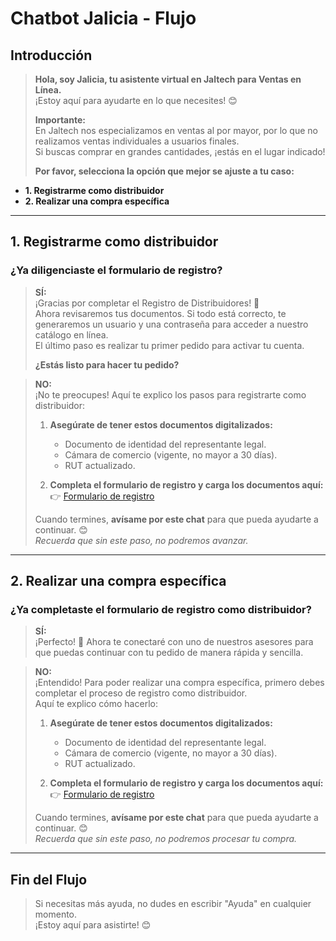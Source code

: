 # Chatbot Jalicia - Flujo

## Introducción

> **Hola, soy Jalicia, tu asistente virtual en Jaltech para Ventas en Línea.**  
> ¡Estoy aquí para ayudarte en lo que necesites! 😊  
>  
> **Importante:**  
> En Jaltech nos especializamos en ventas al por mayor, por lo que no realizamos ventas individuales a usuarios finales.  
> Si buscas comprar en grandes cantidades, ¡estás en el lugar indicado!  
>  
> **Por favor, selecciona la opción que mejor se ajuste a tu caso:**

- **1. Registrarme como distribuidor**  
- **2. Realizar una compra específica**

---

## 1. Registrarme como distribuidor

### ¿Ya diligenciaste el formulario de registro?

> **SÍ:**  
> ¡Gracias por completar el Registro de Distribuidores! 🎉  
> Ahora revisaremos tus documentos. Si todo está correcto, te generaremos un usuario y una contraseña para acceder a nuestro catálogo en línea.  
> El último paso es realizar tu primer pedido para activar tu cuenta.  
>  
> **¿Estás listo para hacer tu pedido?**

> **NO:**  
> ¡No te preocupes! Aquí te explico los pasos para registrarte como distribuidor:  
>  
> 1. **Asegúrate de tener estos documentos digitalizados:**  
>    - Documento de identidad del representante legal.  
>    - Cámara de comercio (vigente, no mayor a 30 días).  
>    - RUT actualizado.  
>  
> 2. **Completa el formulario de registro y carga los documentos aquí:**  
>    👉 [Formulario de registro](https://jaltechsas.com/formulario-registrar/)  
>  
> Cuando termines, **avísame por este chat** para que pueda ayudarte a continuar. 😊  
> *Recuerda que sin este paso, no podremos avanzar.*

---

## 2. Realizar una compra específica

### ¿Ya completaste el formulario de registro como distribuidor?

> **SÍ:**  
> ¡Perfecto! 🎉 Ahora te conectaré con uno de nuestros asesores para que puedas continuar con tu pedido de manera rápida y sencilla.

> **NO:**  
> ¡Entendido! Para poder realizar una compra específica, primero debes completar el proceso de registro como distribuidor.  
> Aquí te explico cómo hacerlo:  
>  
> 1. **Asegúrate de tener estos documentos digitalizados:**  
>    - Documento de identidad del representante legal.  
>    - Cámara de comercio (vigente, no mayor a 30 días).  
>    - RUT actualizado.  
>  
> 2. **Completa el formulario de registro y carga los documentos aquí:**  
>    👉 [Formulario de registro](https://jaltechsas.com/formulario-registrar/)  
>  
> Cuando termines, **avísame por este chat** para que pueda ayudarte a continuar. 😊  
> *Recuerda que sin este paso, no podremos procesar tu compra.*

---

## Fin del Flujo

> Si necesitas más ayuda, no dudes en escribir "Ayuda" en cualquier momento.  
> ¡Estoy aquí para asistirte! 😊
